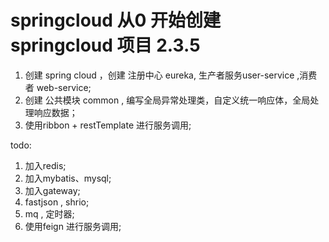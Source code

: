 # springcloud 从0 开始创建 springcloud 项目 2.3.5
1. 创建 spring cloud ，创建 注册中心 eureka, 生产者服务user-service ,消费者 web-service;
2. 创建 公共模块 common , 编写全局异常处理类，自定义统一响应体，全局处理响应数据；
3. 使用ribbon + restTemplate 进行服务调用;




todo:
1. 加入redis;
2. 加入mybatis、mysql;
3. 加入gateway;
4. fastjson , shrio;
5. mq , 定时器;
6. 使用feign 进行服务调用;
